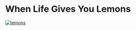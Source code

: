 <!--
id: 32212544
link: http://tumblr.atmos.org/post/32212544/when-life-gives-you-lemons
slug: when-life-gives-you-lemons
date: Fri Apr 18 2008 22:27:03 GMT-0700 (PDT)
publish: 2008-04-018
tags: 
title: When Life Gives You Lemons
-->


When Life Gives You Lemons
==========================

[![lemons](http://img.skitch.com/20080419-bp834ixby3539x1ug7kkc8uy4i.jpg)](http://phobos.apple.com/WebObjects/MZStore.woa/wa/viewPreorder?id=278338244&s=143441)

